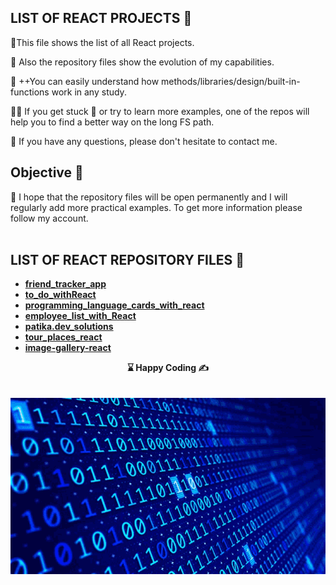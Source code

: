 

## LIST OF REACT PROJECTS  🌄

🌲This file shows the list of all React projects.

🔗 Also the repository files show the evolution of my capabilities.

🐍  ++You can easily understand how methods/libraries/design/built-in-functions work in any study.

👨‍💻 If you get stuck 🐛 or try to learn more examples, one of the repos will help you to find a better way on the long FS path.

📨 If you have any questions, please don't hesitate to contact me.

## Objective 🎯 

🏇 I hope that the repository files will be open permanently and I will regularly add more practical examples. To get more information please follow my account.
<br><br>

## <b>LIST OF REACT REPOSITORY FILES<b> 💾

- [friend_tracker_app](https://github.com/Tal58/friend_tracker_app)
- [to_do_withReact](https://github.com/Tal58/to_do_withReact)
- [programming_language_cards_with_react](https://github.com/Tal58/programming_language_cards_with_react)
- [employee_list_with_React](https://github.com/Tal58/employee_list_with_React)
- [patika.dev_solutions](https://github.com/Tal58/patika.dev_solutions)
- [tour_places_react](https://github.com/Tal58/tour_places_react)
- [image-gallery-react](https://github.com/Tal58/image-gallery-react)



<center> ⌛ Happy Coding  ✍ </center>
<br>
<br>

<img src="./coding.gif" align="left" alt="desktop_version">



